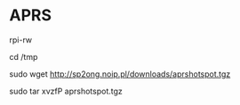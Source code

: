 # APRS
rpi-rw

cd /tmp

sudo wget http://sp2ong.noip.pl/downloads/aprshotspot.tgz

sudo tar xvzfP aprshotspot.tgz

